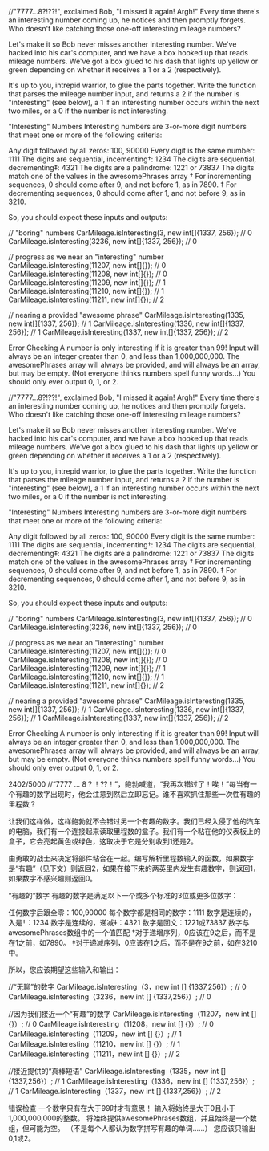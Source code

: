//"7777...8?!??!", exclaimed Bob, "I missed it again! Argh!" Every time there's an interesting number coming up, he notices and then promptly forgets. Who doesn't like catching those one-off interesting mileage numbers?

Let's make it so Bob never misses another interesting number. We've hacked into his car's computer, and we have a box hooked up that reads mileage numbers. We've got a box glued to his dash that lights up yellow or green depending on whether it receives a 1 or a 2 (respectively).

It's up to you, intrepid warrior, to glue the parts together. Write the function that parses the mileage number input, and returns a 2 if the number is "interesting" (see below), a 1 if an interesting number occurs within the next two miles, or a 0 if the number is not interesting.



"Interesting" Numbers
Interesting numbers are 3-or-more digit numbers that meet one or more of the following criteria:

Any digit followed by all zeros: 100, 90000
Every digit is the same number: 1111
The digits are sequential, incementing†: 1234
The digits are sequential, decrementing‡: 4321
The digits are a palindrome: 1221 or 73837
The digits match one of the values in the awesomePhrases array
† For incrementing sequences, 0 should come after 9, and not before 1, as in 7890.
‡ For decrementing sequences, 0 should come after 1, and not before 9, as in 3210.



So, you should expect these inputs and outputs:

// "boring" numbers
CarMileage.isInteresting(3, new int[]{1337, 256});    // 0
CarMileage.isInteresting(3236, new int[]{1337, 256}); // 0

// progress as we near an "interesting" number
CarMileage.isInteresting(11207, new int[]{}); // 0
CarMileage.isInteresting(11208, new int[]{}); // 0
CarMileage.isInteresting(11209, new int[]{}); // 1
CarMileage.isInteresting(11210, new int[]{}); // 1
CarMileage.isInteresting(11211, new int[]{}); // 2

// nearing a provided "awesome phrase"
CarMileage.isInteresting(1335, new int[]{1337, 256}); // 1
CarMileage.isInteresting(1336, new int[]{1337, 256}); // 1
CarMileage.isInteresting(1337, new int[]{1337, 256}); // 2


Error Checking
A number is only interesting if it is greater than 99!
Input will always be an integer greater than 0, and less than 1,000,000,000.
The awesomePhrases array will always be provided, and will always be an array, but may be empty. (Not everyone thinks numbers spell funny words...)
You should only ever output 0, 1, or 2.





//"7777...8?!??!", exclaimed Bob, "I missed it again! Argh!" Every time there's an interesting number coming up, he notices and then promptly forgets. Who doesn't like catching those one-off interesting mileage numbers?

Let's make it so Bob never misses another interesting number. We've hacked into his car's computer, and we have a box hooked up that reads mileage numbers. We've got a box glued to his dash that lights up yellow or green depending on whether it receives a 1 or a 2 (respectively).

It's up to you, intrepid warrior, to glue the parts together. Write the function that parses the mileage number input, and returns a 2 if the number is "interesting" (see below), a 1 if an interesting number occurs within the next two miles, or a 0 if the number is not interesting.



"Interesting" Numbers
Interesting numbers are 3-or-more digit numbers that meet one or more of the following criteria:

Any digit followed by all zeros: 100, 90000
Every digit is the same number: 1111
The digits are sequential, incementing†: 1234
The digits are sequential, decrementing‡: 4321
The digits are a palindrome: 1221 or 73837
The digits match one of the values in the awesomePhrases array
† For incrementing sequences, 0 should come after 9, and not before 1, as in 7890.
‡ For decrementing sequences, 0 should come after 1, and not before 9, as in 3210.



So, you should expect these inputs and outputs:

// "boring" numbers
CarMileage.isInteresting(3, new int[]{1337, 256});    // 0
CarMileage.isInteresting(3236, new int[]{1337, 256}); // 0

// progress as we near an "interesting" number
CarMileage.isInteresting(11207, new int[]{}); // 0
CarMileage.isInteresting(11208, new int[]{}); // 0
CarMileage.isInteresting(11209, new int[]{}); // 1
CarMileage.isInteresting(11210, new int[]{}); // 1
CarMileage.isInteresting(11211, new int[]{}); // 2

// nearing a provided "awesome phrase"
CarMileage.isInteresting(1335, new int[]{1337, 256}); // 1
CarMileage.isInteresting(1336, new int[]{1337, 256}); // 1
CarMileage.isInteresting(1337, new int[]{1337, 256}); // 2


Error Checking
A number is only interesting if it is greater than 99!
Input will always be an integer greater than 0, and less than 1,000,000,000.
The awesomePhrases array will always be provided, and will always be an array, but may be empty. (Not everyone thinks numbers spell funny words...)
You should only ever output 0, 1, or 2.

2402/5000
//“7777 ... 8？！??！”，鲍勃喊道，“我再次错过了！唉！”每当有一个有趣的数字出现时，他会注意到然后立即忘记。谁不喜欢抓住那些一次性有趣的里程数？

让我们这样做，这样鲍勃就不会错过另一个有趣的数字。我们已经入侵了他的汽车的电脑，我们有一个连接起来读取里程数的盒子。我们有一个粘在他的仪表板上的盒子，它会亮起黄色或绿色，这取决于它是分别收到1还是2。

由勇敢的战士来决定将部件粘合在一起。编写解析里程数输入的函数，如果数字是“有趣”（见下文）则返回2，如果在接下来的两英里内发生有趣数字，则返回1，如果数字不感兴趣则返回0。



“有趣的”数字
有趣的数字是满足以下一个或多个标准的3位或更多位数字：

任何数字后跟全零：100,90000
每个数字都是相同的数字：1111
数字是连续的，入是†：1234
数字是连续的，递减‡：4321
数字是回文：1221或73837
数字与awesomePhrases数组中的一个值匹配
†对于递增序列，0应该在9之后，而不是在1之前，如7890。
‡对于递减序列，0应该在1之后，而不是在9之前，如在3210中。



所以，您应该期望这些输入和输出：

//“无聊”的数字
CarMileage.isInteresting（3，new int [] {1337,256}）; // 0
CarMileage.isInteresting（3236，new int [] {1337,256}）; // 0

//因为我们接近一个“有趣”的数字
CarMileage.isInteresting（11207，new int [] {}）; // 0
CarMileage.isInteresting（11208，new int [] {}）; // 0
CarMileage.isInteresting（11209，new int [] {}）; // 1
CarMileage.isInteresting（11210，new int [] {}）; // 1
CarMileage.isInteresting（11211，new int [] {}）; // 2

//接近提供的“真棒短语”
CarMileage.isInteresting（1335，new int [] {1337,256}）; // 1
CarMileage.isInteresting（1336，new int [] {1337,256}）; // 1
CarMileage.isInteresting（1337，new int [] {1337,256}）; // 2


错误检查
一个数字只有在大于99时才有意思！
输入将始终是大于0且小于1,000,000,000的整数。
将始终提供awesomePhrases数组，并且始终是一个数组，但可能为空。 （不是每个人都认为数字拼写有趣的单词......）
您应该只输出0,1或2。